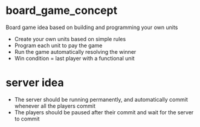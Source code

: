 # board_game_concept
Board game idea based on building and programming your own units

 * Create your own units based on simple rules
 * Program each unit to pay the game
 * Run the game automatically resolving the winner
 * Win condition = last player with a functional unit
 
# server idea

 * The server should be running permanently, and automatically commit whenever all the players commit
 * The players should be paused after their commit and wait for the server to commit
 
